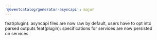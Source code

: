 ```yaml
---
'@eventcatalog/generator-asyncapi': major
---
```


feat(plugin): asyncapi files are now raw by default, users have to opt into parsed outputs
feat(plugin): specifications for services are now persisted on services.
